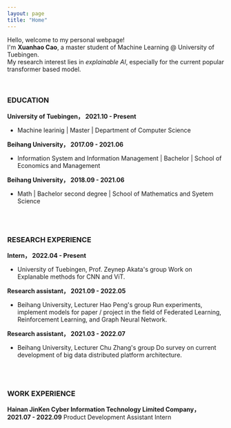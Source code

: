 ```yaml
---
layout: page
title: "Home"
---
```


Hello, welcome to my personal webpage!  
I'm **Xuanhao Cao**, a master student of Machine Learning @ University of Tuebingen.  
My research interest lies in *explainable AI*, especially for the current popular transformer based model.

<br/>

### EDUCATION
**University of Tuebingen，      2021.10 - Present**
* Machine learinig | Master | Department of Computer Science

**Beihang University，      2017.09 - 2021.06**
* Information System and Information Management | Bachelor | School of Economics and Management 

**Beihang University，      2018.09 - 2021.06**
* Math | Bachelor second degree | School of Mathematics and Syetem Science  

<br/>
<br/>

### **RESEARCH EXPERIENCE**
**Intern，    2022.04 - Present**
* University of Tuebingen, Prof. Zeynep Akata's group 
Work on Explanable methods for CNN and ViT.

**Research assistant，    2021.09 - 2022.05**
* Beihang University, Lecturer Hao Peng's group
Run experiments, implement models for paper / project in the field of Federated Learning, Reinforcement Learning, and Graph Neural Network.

**Research assistant，     2021.03 - 2022.07**
* Beihang University, Lecturer Chu Zhang's group
Do survey on current development of big data distributed platform architecture.

<br/>
<br/>

### **WORK EXPERIENCE**
**Hainan JinKen Cyber Information Technology Limited Company，       2021.07 - 2022.09**
Product Development Assistant Intern



